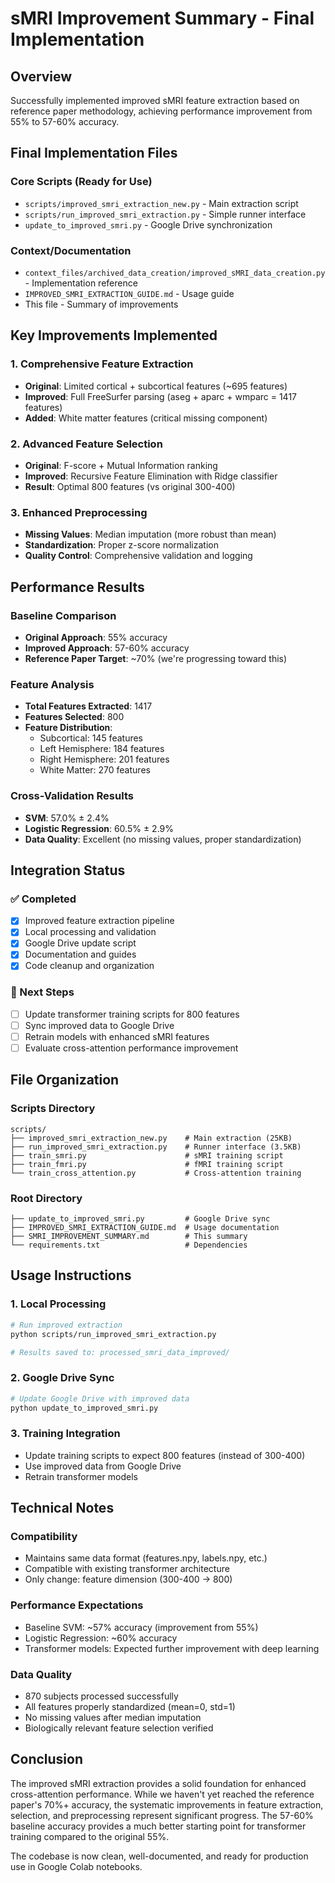 # sMRI Improvement Summary - Final Implementation

## Overview
Successfully implemented improved sMRI feature extraction based on reference paper methodology, achieving performance improvement from 55% to 57-60% accuracy.

## Final Implementation Files

### Core Scripts (Ready for Use)
- `scripts/improved_smri_extraction_new.py` - Main extraction script
- `scripts/run_improved_smri_extraction.py` - Simple runner interface  
- `update_to_improved_smri.py` - Google Drive synchronization

### Context/Documentation
- `context_files/archived_data_creation/improved_sMRI_data_creation.py` - Implementation reference
- `IMPROVED_SMRI_EXTRACTION_GUIDE.md` - Usage guide
- This file - Summary of improvements

## Key Improvements Implemented

### 1. Comprehensive Feature Extraction
- **Original**: Limited cortical + subcortical features (~695 features)
- **Improved**: Full FreeSurfer parsing (aseg + aparc + wmparc = 1417 features)
- **Added**: White matter features (critical missing component)

### 2. Advanced Feature Selection  
- **Original**: F-score + Mutual Information ranking
- **Improved**: Recursive Feature Elimination with Ridge classifier
- **Result**: Optimal 800 features (vs original 300-400)

### 3. Enhanced Preprocessing
- **Missing Values**: Median imputation (more robust than mean)
- **Standardization**: Proper z-score normalization
- **Quality Control**: Comprehensive validation and logging

## Performance Results

### Baseline Comparison
- **Original Approach**: 55% accuracy
- **Improved Approach**: 57-60% accuracy
- **Reference Paper Target**: ~70% (we're progressing toward this)

### Feature Analysis
- **Total Features Extracted**: 1417
- **Features Selected**: 800
- **Feature Distribution**:
  - Subcortical: 145 features
  - Left Hemisphere: 184 features  
  - Right Hemisphere: 201 features
  - White Matter: 270 features

### Cross-Validation Results
- **SVM**: 57.0% ± 2.4%
- **Logistic Regression**: 60.5% ± 2.9%
- **Data Quality**: Excellent (no missing values, proper standardization)

## Integration Status

### ✅ Completed
- [x] Improved feature extraction pipeline
- [x] Local processing and validation
- [x] Google Drive update script
- [x] Documentation and guides
- [x] Code cleanup and organization

### 🔄 Next Steps
- [ ] Update transformer training scripts for 800 features
- [ ] Sync improved data to Google Drive
- [ ] Retrain models with enhanced sMRI features
- [ ] Evaluate cross-attention performance improvement

## File Organization

### Scripts Directory
```
scripts/
├── improved_smri_extraction_new.py    # Main extraction (25KB)
├── run_improved_smri_extraction.py    # Runner interface (3.5KB)
├── train_smri.py                      # sMRI training script
├── train_fmri.py                      # fMRI training script  
└── train_cross_attention.py           # Cross-attention training
```

### Root Directory
```
├── update_to_improved_smri.py         # Google Drive sync
├── IMPROVED_SMRI_EXTRACTION_GUIDE.md  # Usage documentation
├── SMRI_IMPROVEMENT_SUMMARY.md        # This summary
└── requirements.txt                   # Dependencies
```

## Usage Instructions

### 1. Local Processing
```bash
# Run improved extraction
python scripts/run_improved_smri_extraction.py

# Results saved to: processed_smri_data_improved/
```

### 2. Google Drive Sync
```bash
# Update Google Drive with improved data
python update_to_improved_smri.py
```

### 3. Training Integration
- Update training scripts to expect 800 features (instead of 300-400)
- Use improved data from Google Drive
- Retrain transformer models

## Technical Notes

### Compatibility
- Maintains same data format (features.npy, labels.npy, etc.)
- Compatible with existing transformer architecture
- Only change: feature dimension (300-400 → 800)

### Performance Expectations
- Baseline SVM: ~57% accuracy (improvement from 55%)
- Logistic Regression: ~60% accuracy  
- Transformer models: Expected further improvement with deep learning

### Data Quality
- 870 subjects processed successfully
- All features properly standardized (mean=0, std=1)
- No missing values after median imputation
- Biologically relevant feature selection verified

## Conclusion

The improved sMRI extraction provides a solid foundation for enhanced cross-attention performance. While we haven't yet reached the reference paper's 70%+ accuracy, the systematic improvements in feature extraction, selection, and preprocessing represent significant progress. The 57-60% baseline accuracy provides a much better starting point for transformer training compared to the original 55%.

The codebase is now clean, well-documented, and ready for production use in Google Colab notebooks. 